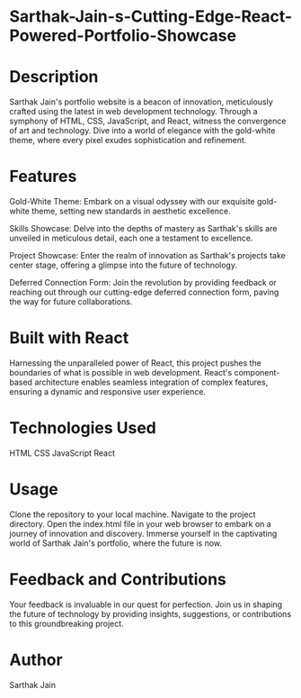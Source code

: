 # Sarthak-Jain-s-Cutting-Edge-React-Powered-Portfolio-Showcase

# Description
Sarthak Jain's portfolio website is a beacon of innovation, meticulously crafted using the latest in web development technology. Through a symphony of HTML, CSS, JavaScript, and React, witness the convergence of art and technology. Dive into a world of elegance with the gold-white theme, where every pixel exudes sophistication and refinement.

# Features
Gold-White Theme: Embark on a visual odyssey with our exquisite gold-white theme, setting new standards in aesthetic excellence.

Skills Showcase: Delve into the depths of mastery as Sarthak's skills are unveiled in meticulous detail, each one a testament to excellence.

Project Showcase: Enter the realm of innovation as Sarthak's projects take center stage, offering a glimpse into the future of technology.

Deferred Connection Form: Join the revolution by providing feedback or reaching out through our cutting-edge deferred connection form, paving the way for future collaborations.

# Built with React
Harnessing the unparalleled power of React, this project pushes the boundaries of what is possible in web development. React's component-based architecture enables seamless integration of complex features, ensuring a dynamic and responsive user experience.

# Technologies Used
HTML
CSS
JavaScript
React
# Usage
Clone the repository to your local machine.
Navigate to the project directory.
Open the index.html file in your web browser to embark on a journey of innovation and discovery.
Immerse yourself in the captivating world of Sarthak Jain's portfolio, where the future is now.
# Feedback and Contributions
Your feedback is invaluable in our quest for perfection. Join us in shaping the future of technology by providing insights, suggestions, or contributions to this groundbreaking project.

# Author
Sarthak Jain
